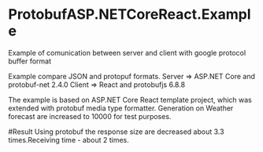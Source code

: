 # ProtobufASP.NETCoreReact.Example
Example of comunication between server and client with google protocol buffer format 

Example compare JSON and protopuf formats.
Server => ASP.NET Core and protobuf-net 2.4.0
Client => React and protobufjs 6.8.8

The example is based on ASP.NET Core React template project, which was extended with protobuf media type formatter. Generation on Weather forecast are increased to 10000 for test purposes.

#Result
Using protobuf the response size are decreased about 3.3 times.Receiving time - about 2 times.


